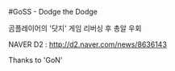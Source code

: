 #GoSS - Dodge the Dodge

곰플레이어의 '닷지' 게임 리버싱 후 총알 우회

NAVER D2 : http://d2.naver.com/news/8636143

Thanks to 'GoN'
